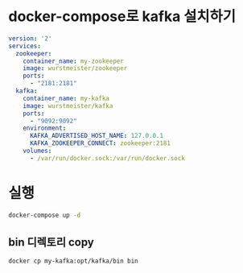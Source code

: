 # docker-compose로 kafka 설치하기
``` yml
version: '2'
services:
  zookeeper:
    container_name: my-zookeeper
    image: wurstmeister/zookeeper
    ports:
      - "2181:2181"
  kafka:
    container_name: my-kafka
    image: wurstmeister/kafka
    ports:
      - "9092:9092"
    environment:
      KAFKA_ADVERTISED_HOST_NAME: 127.0.0.1
      KAFKA_ZOOKEEPER_CONNECT: zookeeper:2181
    volumes:
      - /var/run/docker.sock:/var/run/docker.sock
```

# 실행
``` bash
docker-compose up -d
```

## bin 디렉토리 copy
``` bash
docker cp my-kafka:opt/kafka/bin bin
```
